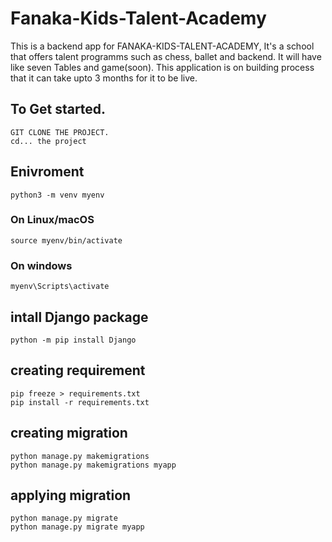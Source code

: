 # Fanaka-Kids-Talent-Academy

This is a backend app for FANAKA-KIDS-TALENT-ACADEMY, It's a school that offers talent programms such as chess, ballet and backend. 
It will have like seven Tables and game(soon). This application is on building process that it can take upto 3 months for it to be live.

## To Get started.
    GIT CLONE THE PROJECT.
    cd... the project
    
## Enivroment
    python3 -m venv myenv
### On Linux/macOS
    source myenv/bin/activate
### On windows
    myenv\Scripts\activate
## intall Django package
    python -m pip install Django
## creating requirement
    pip freeze > requirements.txt
    pip install -r requirements.txt
## creating migration
    python manage.py makemigrations
    python manage.py makemigrations myapp
## applying migration
    python manage.py migrate
    python manage.py migrate myapp





